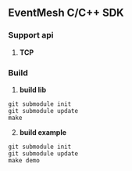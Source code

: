 ## EventMesh C/C++ SDK

### Support api

1. **TCP**

### Build
1. **build lib**
```
git submodule init
git submodule update
make 
```

2. **build example**
```
git submodule init
git submodule update
make demo
```